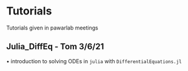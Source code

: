 # Tutorials
Tutorials given in pawarlab meetings

## Julia_DiffEq - Tom 3/6/21
   • introduction to solving ODEs in `julia` with `DifferentialEquations.jl`
